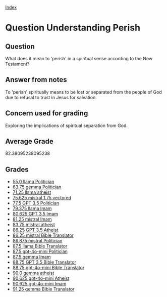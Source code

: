 
[Index](../../index.md)
# Question Understanding Perish
## Question
What does it mean to 'perish' in a spiritual sense according to the New Testament?

## Answer from notes
To 'perish' spiritually means to be lost or separated from the people of God due to refusal to trust in Jesus for salvation.

## Concern used for grading
Exploring the implications of spiritual separation from God.

## Average Grade
82.38095238095238

## Grades
 * [55.0 llama Politician](../answers/llama_Politician/Understanding_Perish.md)
 * [63.75 gemma Politician](../answers/gemma_Politician/Understanding_Perish.md)
 * [71.25 llama atheist](../answers/llama_atheist/Understanding_Perish.md)
 * [75.625 mistral 1.75 vectored](../answers/mistral_1.75_vectored/Understanding_Perish.md)
 * [77.5 GPT 3.5 Politician](../answers/GPT_3.5_Politician/Understanding_Perish.md)
 * [79.375 llama Imam](../answers/llama_Imam/Understanding_Perish.md)
 * [80.625 GPT 3.5 Imam](../answers/GPT_3.5_Imam/Understanding_Perish.md)
 * [81.25 mistral Imam](../answers/mistral_Imam/Understanding_Perish.md)
 * [83.75 mistral atheist](../answers/mistral_atheist/Understanding_Perish.md)
 * [86.25 GPT 3.5 Atheist](../answers/GPT_3.5_Atheist/Understanding_Perish.md)
 * [86.25 mistral Bible Translator](../answers/mistral_Bible_Translator/Understanding_Perish.md)
 * [86.875 mistral Politician](../answers/mistral_Politician/Understanding_Perish.md)
 * [87.5 llama Bible Translator](../answers/llama_Bible_Translator/Understanding_Perish.md)
 * [87.5 gpt-4o-mini Politician](../answers/gpt-4o-mini_Politician/Understanding_Perish.md)
 * [87.5 gemma Imam](../answers/gemma_Imam/Understanding_Perish.md)
 * [88.75 GPT 3.5 Bible Translator](../answers/GPT_3.5_Bible_Translator/Understanding_Perish.md)
 * [88.75 gpt-4o-mini Bible Translator](../answers/gpt-4o-mini_Bible_Translator/Understanding_Perish.md)
 * [90.0 gemma atheist](../answers/gemma_atheist/Understanding_Perish.md)
 * [90.625 gpt-4o-mini Atheist](../answers/gpt-4o-mini_Atheist/Understanding_Perish.md)
 * [90.625 gpt-4o-mini Imam](../answers/gpt-4o-mini_Imam/Understanding_Perish.md)
 * [91.25 gemma Bible Translator](../answers/gemma_Bible_Translator/Understanding_Perish.md)
